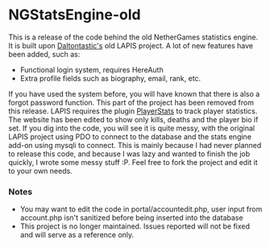 # NGStatsEngine-old

This is a release of the code behind the old NetherGames statistics engine. It is built upon [Daltontastic's](https://github.com/Daltontastic) old LAPIS project. A lot of new features have been added, such as:
- Functional login system, requires HereAuth
- Extra profile fields such as biography, email, rank, etc.

If you have used the system before, you will have known that there is also a forgot password function. This part of the project has been removed from this release.
LAPIS requires the plugin [PlayerStats](https://github.com/xpyctum/PlayerStats) to track player statistics. The website has been edited to show only kills, deaths and the player bio if set.
If you dig into the code, you will see it is quite messy, with the original LAPIS project using PDO to connect to the database and the stats engine add-on using mysqli to connect. This is mainly because I had never planned to release this code, and because I was lazy and wanted to finish the job quickly, I wrote some messy stuff :P. Feel free to fork the project and edit it to your own needs.

### Notes
- You may want to edit the code in portal/accountedit.php, user input from account.php isn't sanitized before being inserted into the database
- This project is no longer maintained. Issues reported will not be fixed and will serve as a reference only.
